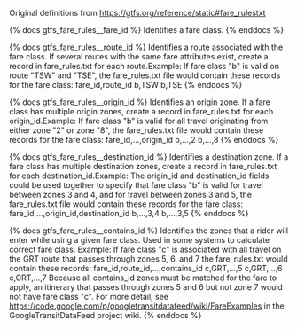 Original definitions from https://gtfs.org/reference/static#fare_rulestxt

{% docs gtfs_fare_rules__fare_id %}
Identifies a fare class.
{% enddocs %}

{% docs gtfs_fare_rules__route_id %}
Identifies a route associated with the fare class. If several routes with the same fare attributes exist, create a record in fare_rules.txt for each route.Example: If fare class "b" is valid on route "TSW" and "TSE", the fare_rules.txt file would contain these records for the fare class:
 fare_id,route_id
b,TSW
 b,TSE
{% enddocs %}

{% docs gtfs_fare_rules__origin_id %}
Identifies an origin zone. If a fare class has multiple origin zones, create a record in fare_rules.txt for each origin_id.Example: If fare class "b" is valid for all travel originating from either zone "2" or zone "8", the fare_rules.txt file would contain these records for the fare class:
 fare_id,...,origin_id
 b,...,2
 b,...,8
{% enddocs %}

{% docs gtfs_fare_rules__destination_id %}
Identifies a destination zone. If a fare class has multiple destination zones, create a record in fare_rules.txt for each destination_id.Example: The origin_id and destination_id fields could be used together to specify that fare class "b" is valid for travel between zones 3 and 4, and for travel between zones 3 and 5, the fare_rules.txt file would contain these records for the fare class:
fare_id,...,origin_id,destination_id
b,...,3,4
 b,...,3,5
{% enddocs %}

{% docs gtfs_fare_rules__contains_id %}
Identifies the zones that a rider will enter while using a given fare class. Used in some systems to calculate correct fare class. Example: If fare class "c" is associated with all travel on the GRT route that passes through zones 5, 6, and 7 the fare_rules.txt would contain these records:
 fare_id,route_id,...,contains_id
  c,GRT,...,5
c,GRT,...,6
c,GRT,...,7
 Because all contains_id zones must be matched for the fare to apply, an itinerary that passes through zones 5 and 6 but not zone 7 would not have fare class "c". For more detail, see https://code.google.com/p/googletransitdatafeed/wiki/FareExamples in the GoogleTransitDataFeed project wiki.
{% enddocs %}
